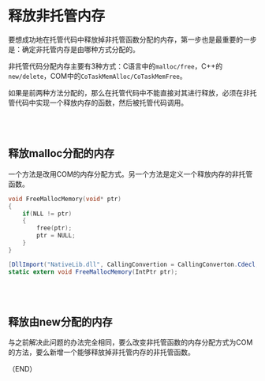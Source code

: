 # 释放非托管内存    

要想成功地在托管代码中释放掉非托管函数分配的内存，第一步也是最重要的一步是：确定非托管内存是由哪种方式分配的。    

非托管代码分配内存主要有3种方式：C语言中的`malloc/free`，C++的`new/delete`，COM中的`CoTaskMemAlloc/CoTaskMemFree`。    

如果是前两种方法分配的，那么在托管代码中不能直接对其进行释放，必须在非托管代码中实现一个释放内存的函数，然后被托管代码调用。    

<br />
<br />

## 释放malloc分配的内存    

一个方法是改用COM的内存分配方式。另一个方法是定义一个释放内存的非托管函数。    

```C
void FreeMallocMemory(void* ptr)
{
    if(NLL != ptr)
    {
        free(ptr);
        ptr = NULL;
    }
}
```
```C#  
[DllImport("NativeLib.dll", CallingConvertion = CallingConverton.Cdecl, CharSet = CharSet.Unicode)]
static extern void FreeMallocMemory(IntPtr ptr);
```  


<br />
<br />

## 释放由new分配的内存    

与之前解决此问题的办法完全相同，要么改变非托管函数的内存分配方式为COM的方法，要么新增一个能够释放掉非托管内存的非托管函数。    



（END）    